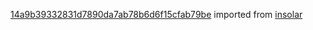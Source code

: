 [14a9b39332831d7890da7ab78b6d6f15cfab79be](https://github.com/insolar/insolar/commit/14a9b39332831d7890da7ab78b6d6f15cfab79be) imported from [insolar](https://github.com/insolar/insolar)
